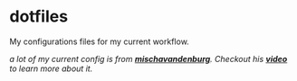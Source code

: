 # dotfiles

My configurations files for my current workflow.

_a lot of my current config is from **[mischavandenburg](https://github.com/mischavandenburg)**. Checkout his **[video](https://youtu.be/iagjeLuxnMs?si=SIu3gsVP_UHAk5AE)** to learn more about it._